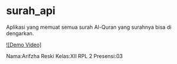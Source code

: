 # surah_api

Aplikasi yang memuat semua surah Al-Quran yang surahnya bisa di dengarkan.

[![Demo Video]](https://github.com/zhareskii/surahW-API/issues/1#issue-3338061989)

Nama:Arifzha Reski
Kelas:XII RPL 2
Presensi:03
